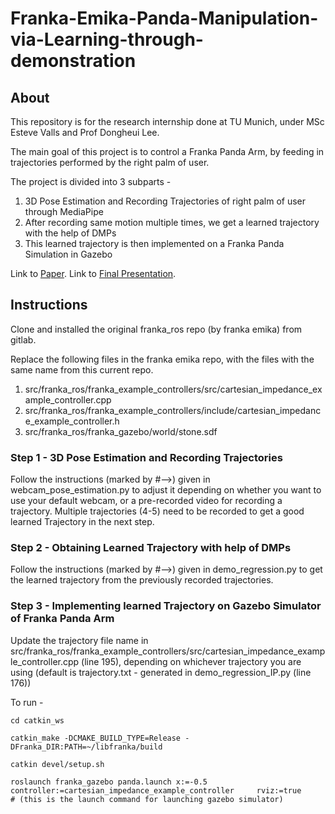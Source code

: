 # Franka-Emika-Panda-Manipulation-via-Learning-through-demonstration

## About
This repository is for the research internship done at TU Munich, under MSc Esteve Valls and Prof Dongheui Lee. 

The main goal of this project is to control a Franka Panda Arm, by feeding in trajectories performed by the right palm of user. 

The project is divided into 3 subparts -
1. 3D Pose Estimation and Recording Trajectories of right palm of user through MediaPipe
2. After recording same motion multiple times, we get a learned trajectory with the help of DMPs
3. This learned trajectory is then implemented on a Franka Panda Simulation in Gazebo

Link to [Paper](https://docs.google.com/document/d/15dwVdk-WKLVMnLVukNsmk3NElljAcn5vlwIM2_LcbXc/edit?usp=sharing).
Link to [Final Presentation](https://1drv.ms/p/s!AgS-uMOuiZu9hQuuwWgZkoKYTLNy).

## Instructions
Clone and installed the original franka_ros repo (by franka emika) from gitlab.

Replace the following files in the franka emika repo, with the files with the same name from this current repo.
1. src/franka_ros/franka_example_controllers/src/cartesian_impedance_example_controller.cpp
2. src/franka_ros/franka_example_controllers/include/cartesian_impedance_example_controller.h 
3. src/franka_ros/franka_gazebo/world/stone.sdf

### Step 1 - 3D Pose Estimation and Recording Trajectories
Follow the instructions (marked by #-->) given in webcam_pose_estimation.py to adjust it depending on whether you want to use your default webcam, or a pre-recorded video for recording a trajectory.
Multiple trajectories (4-5) need to be recorded to get a good learned Trajectory in the next step.

### Step 2 - Obtaining Learned Trajectory with help of DMPs
Follow the instructions (marked by #-->) given in demo_regression.py to get the learned trajectory from the previously recorded trajectories.

### Step 3 - Implementing learned Trajectory on Gazebo Simulator of Franka Panda Arm
Update the trajectory file name in src/franka_ros/franka_example_controllers/src/cartesian_impedance_example_controller.cpp (line 195), depending on whichever trajectory you are using (default is trajectory.txt - generated in demo_regression_IP.py (line 176))


To run - 
```
cd catkin_ws

catkin_make -DCMAKE_BUILD_TYPE=Release -DFranka_DIR:PATH=~/libfranka/build

catkin devel/setup.sh

roslaunch franka_gazebo panda.launch x:=-0.5     controller:=cartesian_impedance_example_controller     rviz:=true 
# (this is the launch command for launching gazebo simulator)
```
